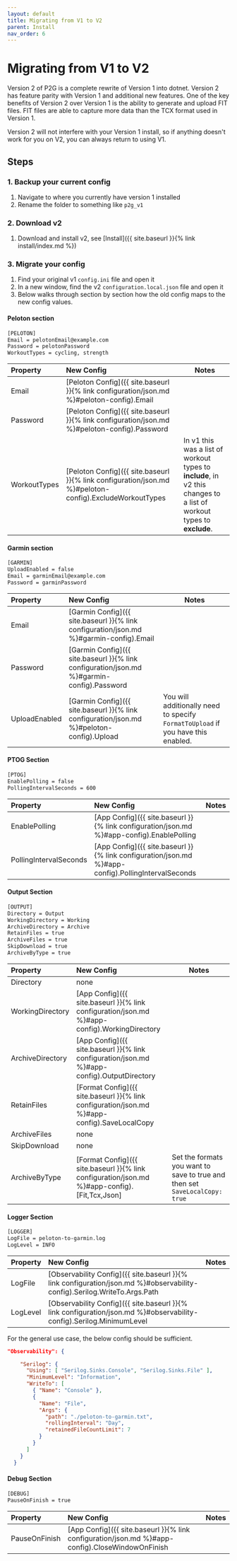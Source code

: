 ```yaml
---
layout: default
title: Migrating from V1 to V2
parent: Install
nav_order: 6
---
```


# Migrating from V1 to V2

Version 2 of P2G is a complete rewrite of Version 1 into dotnet. Version 2 has feature parity with Version 1 and additional new features. One of the key benefits of Version 2 over Version 1 is the ability to generate and upload FIT files. FIT files are able to capture more data than the TCX format used in Version 1.

Version 2 will not interfere with your Version 1 install, so if anything doesn't work for you on V2, you can always return to using V1.

## Steps

### 1. Backup your current config

1. Navigate to where you currently have version 1 installed
1. Rename the folder to something like `p2g_v1`

### 2. Download v2

1. Download and install v2, see [Install]({{ site.baseurl }}{% link install/index.md %})

### 3. Migrate your config

1. Find your original v1 `config.ini` file and open it
1. In a new window, find the v2 `configuration.local.json` file and open it
1. Below walks through section by section how the old config maps to the new config values.

#### Peloton section

```bash
[PELOTON]
Email = pelotonEmail@example.com
Password = pelotonPassword
WorkoutTypes = cycling, strength 
```

| Property      | New Config       | Notes |
|:-------------|:------------------|-------|
| Email | [Peloton Config]({{ site.baseurl }}{% link configuration/json.md %}#peloton-config).Email | |
| Password | [Peloton Config]({{ site.baseurl }}{% link configuration/json.md %}#peloton-config).Password | |
| WorkoutTypes | [Peloton Config]({{ site.baseurl }}{% link configuration/json.md %}#peloton-config).ExcludeWorkoutTypes | In v1 this was a list of workout types to **include**, in v2 this changes to a list of workout types to **exclude**. |

#### Garmin section

```bash
[GARMIN]
UploadEnabled = false
Email = garminEmail@example.com
Password = garminPassword
```

| Property      | New Config       | Notes |
|:-------------|:------------------|-------|
| Email | [Garmin Config]({{ site.baseurl }}{% link configuration/json.md %}#garmin-config).Email | |
| Password | [Garmin Config]({{ site.baseurl }}{% link configuration/json.md %}#garmin-config).Password | |
| UploadEnabled | [Garmin Config]({{ site.baseurl }}{% link configuration/json.md %}#peloton-config).Upload | You will additionally need to specify `FormatToUpload` if you have this enabled. |

#### PTOG Section

```bash
[PTOG]
EnablePolling = false
PollingIntervalSeconds = 600
```

| Property      | New Config       | Notes |
|:-------------|:------------------|-------|
| EnablePolling | [App Config]({{ site.baseurl }}{% link configuration/json.md %}#app-config).EnablePolling | |
| PollingIntervalSeconds | [App Config]({{ site.baseurl }}{% link configuration/json.md %}#app-config).PollingIntervalSeconds | |

#### Output Section

```bash
[OUTPUT]
Directory = Output
WorkingDirectory = Working
ArchiveDirectory = Archive
RetainFiles = true
ArchiveFiles = true
SkipDownload = true
ArchiveByType = true
```

| Property      | New Config       | Notes |
|:-------------|:------------------|-------|
| Directory | none | |
| WorkingDirectory | [App Config]({{ site.baseurl }}{% link configuration/json.md %}#app-config).WorkingDirectory | |
| ArchiveDirectory | [App Config]({{ site.baseurl }}{% link configuration/json.md %}#app-config).OutputDirectory | |
| RetainFiles | [Format Config]({{ site.baseurl }}{% link configuration/json.md %}#app-config).SaveLocalCopy | |
| ArchiveFiles | none | |
| SkipDownload | none | |
| ArchiveByType | [Format Config]({{ site.baseurl }}{% link configuration/json.md %}#app-config).[Fit,Tcx,Json] | Set the formats you want to save to true and then set `SaveLocalCopy: true` |

#### Logger Section

```bash
[LOGGER]
LogFile = peloton-to-garmin.log
LogLevel = INFO
```

| Property      | New Config       | Notes |
|:-------------|:------------------|-------|
| LogFile | [Observability Config]({{ site.baseurl }}{% link configuration/json.md %}#observability-config).Serilog.WriteTo.Args.Path | |
| LogLevel | [Observability Config]({{ site.baseurl }}{% link configuration/json.md %}#observability-config).Serilog.MinimumLevel | |

For the general use case, the below config should be sufficient.

```json
"Observability": {

    "Serilog": {
      "Using": [ "Serilog.Sinks.Console", "Serilog.Sinks.File" ],
      "MinimumLevel": "Information",
      "WriteTo": [
        { "Name": "Console" },
        {
          "Name": "File",
          "Args": {
            "path": "./peloton-to-garmin.txt",
            "rollingInterval": "Day",
            "retainedFileCountLimit": 7
          }
        }
      ]
    }
  }
```

#### Debug Section

```bash
[DEBUG]
PauseOnFinish = true
```

| Property      | New Config       | Notes |
|:-------------|:------------------|-------|
| PauseOnFinish | [App Config]({{ site.baseurl }}{% link configuration/json.md %}#app-config).CloseWindowOnFinish | |
